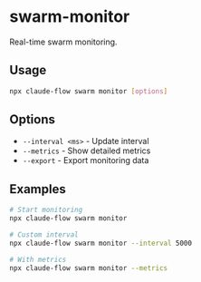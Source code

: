 # swarm-monitor

Real-time swarm monitoring.

## Usage
```bash
npx claude-flow swarm monitor [options]
```

## Options
- `--interval <ms>` - Update interval
- `--metrics` - Show detailed metrics
- `--export` - Export monitoring data

## Examples
```bash
# Start monitoring
npx claude-flow swarm monitor

# Custom interval
npx claude-flow swarm monitor --interval 5000

# With metrics
npx claude-flow swarm monitor --metrics
```
